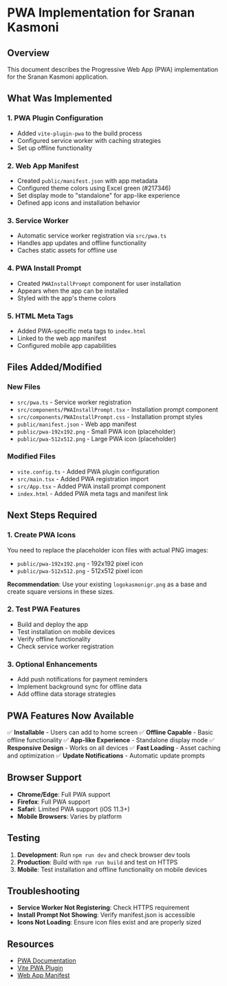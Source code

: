 # PWA Implementation for Sranan Kasmoni

## Overview
This document describes the Progressive Web App (PWA) implementation for the Sranan Kasmoni application.

## What Was Implemented

### 1. PWA Plugin Configuration
- Added `vite-plugin-pwa` to the build process
- Configured service worker with caching strategies
- Set up offline functionality

### 2. Web App Manifest
- Created `public/manifest.json` with app metadata
- Configured theme colors using Excel green (#217346)
- Set display mode to "standalone" for app-like experience
- Defined app icons and installation behavior

### 3. Service Worker
- Automatic service worker registration via `src/pwa.ts`
- Handles app updates and offline functionality
- Caches static assets for offline use

### 4. PWA Install Prompt
- Created `PWAInstallPrompt` component for user installation
- Appears when the app can be installed
- Styled with the app's theme colors

### 5. HTML Meta Tags
- Added PWA-specific meta tags to `index.html`
- Linked to the web app manifest
- Configured mobile app capabilities

## Files Added/Modified

### New Files
- `src/pwa.ts` - Service worker registration
- `src/components/PWAInstallPrompt.tsx` - Installation prompt component
- `src/components/PWAInstallPrompt.css` - Installation prompt styles
- `public/manifest.json` - Web app manifest
- `public/pwa-192x192.png` - Small PWA icon (placeholder)
- `public/pwa-512x512.png` - Large PWA icon (placeholder)

### Modified Files
- `vite.config.ts` - Added PWA plugin configuration
- `src/main.tsx` - Added PWA registration import
- `src/App.tsx` - Added PWA install prompt component
- `index.html` - Added PWA meta tags and manifest link

## Next Steps Required

### 1. Create PWA Icons
You need to replace the placeholder icon files with actual PNG images:
- `public/pwa-192x192.png` - 192x192 pixel icon
- `public/pwa-512x512.png` - 512x512 pixel icon

**Recommendation**: Use your existing `logokasmonigr.png` as a base and create square versions in these sizes.

### 2. Test PWA Features
- Build and deploy the app
- Test installation on mobile devices
- Verify offline functionality
- Check service worker registration

### 3. Optional Enhancements
- Add push notifications for payment reminders
- Implement background sync for offline data
- Add offline data storage strategies

## PWA Features Now Available

✅ **Installable** - Users can add to home screen
✅ **Offline Capable** - Basic offline functionality
✅ **App-like Experience** - Standalone display mode
✅ **Responsive Design** - Works on all devices
✅ **Fast Loading** - Asset caching and optimization
✅ **Update Notifications** - Automatic update prompts

## Browser Support

- **Chrome/Edge**: Full PWA support
- **Firefox**: Full PWA support
- **Safari**: Limited PWA support (iOS 11.3+)
- **Mobile Browsers**: Varies by platform

## Testing

1. **Development**: Run `npm run dev` and check browser dev tools
2. **Production**: Build with `npm run build` and test on HTTPS
3. **Mobile**: Test installation and offline functionality on mobile devices

## Troubleshooting

- **Service Worker Not Registering**: Check HTTPS requirement
- **Install Prompt Not Showing**: Verify manifest.json is accessible
- **Icons Not Loading**: Ensure icon files exist and are properly sized

## Resources

- [PWA Documentation](https://web.dev/progressive-web-apps/)
- [Vite PWA Plugin](https://vite-pwa-org.netlify.app/)
- [Web App Manifest](https://developer.mozilla.org/en-US/docs/Web/Manifest)
